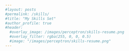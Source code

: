 ```yaml
---
#layout: posts
#permalink: /skills/
#title: "My Skills Set"
#author_profile: true
#header:
  #overlay_image: /images/perceptron/skills-resume.png
  #overlay_filter: rgba(255, 0, 0, 0.5)
  #image: "/images/perceptron/skills-resume.png"
---
```

